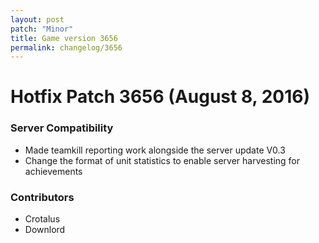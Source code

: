 ```yaml
---
layout: post
patch: "Minor"
title: Game version 3656
permalink: changelog/3656
---
```


# Hotfix Patch 3656 (August 8, 2016)

### Server Compatibility

- Made teamkill reporting work alongside the server update V0.3
- Change the format of unit statistics to enable server harvesting for achievements

### Contributors

- Crotalus
- Downlord
